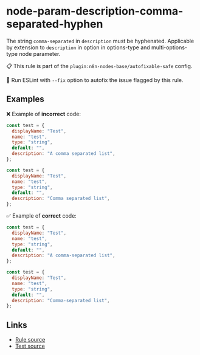 [//]: # "File generated from a template. Do not edit this file directly."

# node-param-description-comma-separated-hyphen

The string `comma-separated` in `description` must be hyphenated. Applicable by extension to `description` in option in options-type and multi-options-type node parameter.

📋 This rule is part of the `plugin:n8n-nodes-base/autofixable-safe` config.

🔧 Run ESLint with `--fix` option to autofix the issue flagged by this rule.

## Examples

❌ Example of **incorrect** code:

```js
const test = {
  displayName: "Test",
  name: "test",
  type: "string",
  default: "",
  description: "A comma separated list",
};

const test = {
  displayName: "Test",
  name: "test",
  type: "string",
  default: "",
  description: "Comma separated list",
};
```

✅ Example of **correct** code:

```js
const test = {
  displayName: "Test",
  name: "test",
  type: "string",
  default: "",
  description: "A comma-separated list",
};

const test = {
  displayName: "Test",
  name: "test",
  type: "string",
  default: "",
  description: "Comma-separated list",
};
```

## Links

- [Rule source](../../lib/rules/node-param-description-comma-separated-hyphen.ts)
- [Test source](../../tests/node-param-description-comma-separated-hyphen.test.ts)
